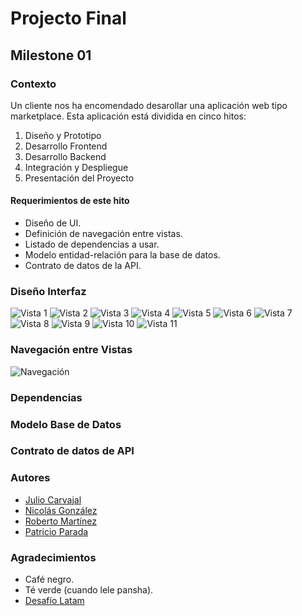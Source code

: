 # Projecto Final

## Milestone 01

### Contexto

Un cliente nos ha encomendado desarollar una aplicación web tipo marketplace. Esta aplicación está dividida en cinco hitos:
1. Diseño y Prototipo
1. Desarrollo Frontend
1. Desarrollo Backend
1. Integración y Despliegue
1. Presentación del Proyecto

#### Requerimientos de este hito

* Diseño de UI.
* Definición de navegación entre vistas.
* Listado de dependencias a usar.
* Modelo entidad-relación para la base de datos.
* Contrato de datos de la API.

### Diseño Interfaz
![Vista 1](/vistas/Home.png) 
![Vista 2](/vistas/Login.png) 
![Vista 3](/vistas/Registro.png) 
![Vista 4](</vistas/Mis compras.png>) 
![Vista 5](/vistas/Productos.png) 
![Vista 6](</vistas/Detalle Productos.png>) 
![Vista 7](/vistas/Carrito.png) 
![Vista 8](/vistas/Perfil.png) 
![Vista 9](/vistas/Favorito.png) 
![Vista 10](</vistas/Productos publicados.png>) 
![Vista 11](</vistas/Publicación producto.png>)

### Navegación entre Vistas
![Navegación](</vistas/Navegación entre vistas.png>)
### Dependencias

### Modelo Base de Datos

### Contrato de datos de API

### Autores

* [Julio Carvajal](https://github.com/jcartronics)
* [Nicolás González](https://github.com/NicolasGonzales-96)
* [Roberto Martínez](https://github.com/RobertoMartinezGuzman)
* [Patricio Parada](https://github.com/pelafustan)

### Agradecimientos

* Café negro.
* Té verde (cuando lele pansha).
* [Desafío Latam](https://desafiolatam.com/)
